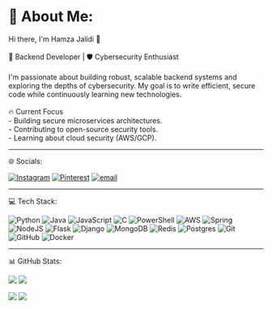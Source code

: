 # 💫 About Me:
Hi there, I'm Hamza Jalidi 👋  <br><br>🔧 Backend Developer | 🛡️ Cybersecurity Enthusiast  <br><br>I'm passionate about building robust, scalable backend systems and exploring the depths of cybersecurity. My goal is to write efficient, secure code while continuously learning new technologies.  <br><br>🔥 Current Focus  <br>- Building secure microservices architectures.  <br>- Contributing to open-source security tools.  <br>- Learning about cloud security (AWS/GCP).  

---
 🌐 Socials:
 
[![Instagram](https://img.shields.io/badge/Instagram-%23E4405F.svg?logo=Instagram&logoColor=white)](https://instagram.com/jalidi13) [![Pinterest](https://img.shields.io/badge/Pinterest-%23E60023.svg?logo=Pinterest&logoColor=white)](https://pinterest.com/hamzajalidi21) [![email](https://img.shields.io/badge/Email-D14836?logo=gmail&logoColor=white)](mailto:hamzajalidi21@gmail.com) 

---

 💻 Tech Stack:
 
![Python](https://img.shields.io/badge/python-3670A0?style=for-the-badge&logo=python&logoColor=ffdd54) ![Java](https://img.shields.io/badge/java-%23ED8B00.svg?style=for-the-badge&logo=openjdk&logoColor=white) ![JavaScript](https://img.shields.io/badge/javascript-%23323330.svg?style=for-the-badge&logo=javascript&logoColor=%23F7DF1E) ![C](https://img.shields.io/badge/c-%2300599C.svg?style=for-the-badge&logo=c&logoColor=white) ![PowerShell](https://img.shields.io/badge/PowerShell-%235391FE.svg?style=for-the-badge&logo=powershell&logoColor=white) ![AWS](https://img.shields.io/badge/AWS-%23FF9900.svg?style=for-the-badge&logo=amazon-aws&logoColor=white) ![Spring](https://img.shields.io/badge/spring-%236DB33F.svg?style=for-the-badge&logo=spring&logoColor=white) ![NodeJS](https://img.shields.io/badge/node.js-6DA55F?style=for-the-badge&logo=node.js&logoColor=white) ![Flask](https://img.shields.io/badge/flask-%23000.svg?style=for-the-badge&logo=flask&logoColor=white) ![Django](https://img.shields.io/badge/django-%23092E20.svg?style=for-the-badge&logo=django&logoColor=white) ![MongoDB](https://img.shields.io/badge/MongoDB-%234ea94b.svg?style=for-the-badge&logo=mongodb&logoColor=white) ![Redis](https://img.shields.io/badge/redis-%23DD0031.svg?style=for-the-badge&logo=redis&logoColor=white) ![Postgres](https://img.shields.io/badge/postgres-%23316192.svg?style=for-the-badge&logo=postgresql&logoColor=white) ![Git](https://img.shields.io/badge/git-%23F05033.svg?style=for-the-badge&logo=git&logoColor=white) ![GitHub](https://img.shields.io/badge/github-%23121011.svg?style=for-the-badge&logo=github&logoColor=white) ![Docker](https://img.shields.io/badge/docker-%230db7ed.svg?style=for-the-badge&logo=docker&logoColor=white)

---

 📊 GitHub Stats:
 
![](https://github-readme-stats.vercel.app/api?username=hamzajalidi&theme=dark&hide_border=false&include_all_commits=false&count_private=false)
![](https://nirzak-streak-stats.vercel.app/?user=hamzajalidi&theme=dark&hide_border=false)<br/>

![](https://github-readme-stats.vercel.app/api/top-langs/?username=hamzajalidi&theme=dark&hide_border=false&include_all_commits=false&count_private=false&layout=compact) [![](https://visitcount.itsvg.in/api?id=hamzajalidi&icon=0&color=0)](https://visitcount.itsvg.in)

